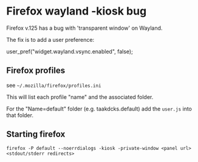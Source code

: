 # Firefox wayland -kiosk bug

Firefox v.125 has a bug with 'transparent window' on Wayland.

The fix is to add a user preference:

user_pref("widget.wayland.vsync.enabled", false);

## Firefox profiles

see `~/.mozilla/firefox/profiles.ini`

This will list each profile "name" and the associated folder.

For the "Name=default" folder (e.g. taakdcks.default) add the `user.js` into that folder.

## Starting firefox

```
firefox -P default --noerrdialogs -kiosk -private-window <panel url> <stdout/stderr redirects>
```
